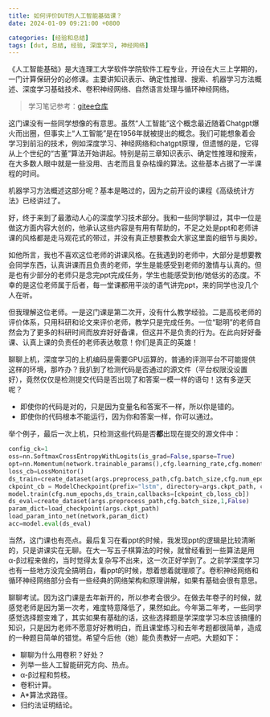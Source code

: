 ```yaml
---
title: 如何评价DUT的人工智能基础课？
date: 2024-01-09 09:21:00 +0800

categories: [经验和总结]
tags: [dut, 总结, 经验, 深度学习, 神经网络]
---
```


《人工智能基础》是大连理工大学软件学院软件工程专业，开设在大三上学期的，一门计算保研分的必修课。主要讲知识表示、确定性推理、搜索、机器学习方法概述、深度学习基础技术、卷积神经网络、自然语言处理与循环神经网络。

> 学习笔记参考：[gitee仓库](https://gitee.com/QMMMS/reading-notes/tree/main/%E3%80%8A%E4%BA%BA%E5%B7%A5%E6%99%BA%E8%83%BD%E5%AF%BC%E8%AE%BA%E3%80%8B)

这门课没有一些同学想像的有意思。虽然“人工智能”这个概念最近随着Chatgpt爆火而出圈，但事实上“人工智能”是在1956年就被提出的概念。我们可能想象着会学习到前沿的技术，例如深度学习、神经网络和chatgpt原理，但遗憾的是，它得从上个世纪的“古董”算法开始讲起。特别是前三章知识表示、确定性推理和搜索，在大多数人眼中就是一些没用、古老而且复杂枯燥的算法。这些基本占据了一半课程的时间。

机器学习方法概述这部分呢？基本是略过的，因为之前开设的课程《高级统计方法》已经讲过了。

好，终于来到了最激动人心的深度学习技术部分。我和一些同学聊过，其中一位是做这方面内容大创的，他承认这些内容是有用有帮助的，不足之处是ppt和老师讲课的风格都是走马观花式的带过，并没有真正想要教会大家这里面的细节与奥妙。

如他所言，我也不喜欢这位老师的讲课风格。在我遇到的老师中，大部分是想要教会同学东西，认真讲课而且负责的老师，学生是能感受到老师的激情与认真的。但是也有少部分的老师只是念完ppt完成任务，学生也能感受到他/她低劣的态度。不幸的是这位老师属于后者，每一堂课都用平淡的语气讲完ppt，来的同学也没几个人在听。

但我理解这位老师。一是这门课是第二次开，没有什么教学经验。二是高校老师的评价体系，只用科研和论文来评价老师，教学只是完成任务。一位“聪明”的老师自然会为了更多的科研时间而放弃好好备课，但这并不是负责的行为。在此向好好备课、认真上课的负责任的老师表达敬意！你们是真正的英雄！

聊聊上机，深度学习的上机编码是需要GPU运算的，普通的评测平台不可能提供这样的环境，那咋办？我扒到了检测代码是否通过的源文件（平台权限没设置好），竟然仅仅是检测提交代码是否出现了和答案一模一样的语句！这有多逆天呢？

- 即使你的代码是对的，只是因为变量名和答案不一样，所以你是错的。
- 即使你的代码根本不能运行，因为你和答案一样，你可以通过。

举个例子，最后一次上机，只检测这些代码是否**都**出现在提交的源文件中：

```py
config_ck=1
oss=nn.SoftmaxCrossEntropyWithLogits(is_grad=False,sparse=True)
opt=nn.Momentum(network.trainable_params(),cfg.learning_rate,cfg.momentum)
loss_cb=LossMonitor()
ds_train=create_dataset(args.preprocess_path,cfg.batch_size,cfg.num_epochs,True)
ckpoint_cb = ModelCheckpoint(prefix="lstm", directory=args.ckpt_path, config=config_ck)
model.train(cfg.num_epochs,ds_train,callbacks=[ckpoint_cb,loss_cb])
ds_eval=create_dataset(args.preprocess_path,cfg.batch_size,1,False)
param_dict=load_checkpoint(args.ckpt_path)
load_param_into_net(network,param_dict)
acc=model.eval(ds_eval)
```

当然，这门课也有亮点。最后复习在看ppt的时候，我发现ppt的逻辑是比较清晰的，只是讲课实在无聊。在大一写五子棋算法的时候，就曾经看到一些算法是用α-β过程来做的，当时觉得太复杂写不出来，这一次正好学到了。之前学深度学习也有一些地方没完全搞明白，看ppt的时候，想着想着就理顺了。卷积神经网络和循环神经网络部分会有一些经典的网络架构和原理讲解，如果有基础会很有意思。

聊聊考试。因为这门课是去年新开的，所以参考会很少。在做去年卷子的时候，就感觉老师是因为第一次考，难度特意降低了，果然如此。今年第二年考，一些同学感觉选择题变难了，其实如果有基础的话，这些选择题是学深度学习本应该搞懂的知识，只是因为老师不愿意好好教明白，而且课堂练习和去年考题都很简单，造成的一种题目简单的错觉。希望今后他（她）能负责教好一点吧。大题如下：

- 聊聊为什么用卷积？好处？
- 列举一些人工智能研究方向、热点。
- α-β过程和剪枝。
- 卷积计算。
- A*算法求路径。
- 归约法证明结论。
